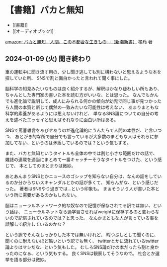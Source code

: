 # 【書籍】バカと無知

- [[書籍]]
- [[オーディオブック]]

[amazon: バカと無知―人間、この不都合な生きもの―（新潮新書）](https://amzn.to/3H9wkvk) 橘玲 著

## 2024-01-09 (火) 聞き終わり

車の運転中に聞き流す用の、少し聞き逃しても別に構わないと思えるような本を探していた所、
SNSで割と面白かったと言われて聞く事にした。

脳科学の知見みたいなものは良く紹介するが、解釈はかなり疑わしい所もあり、ちゃんとした専門家の書いた本を読む方がいいな、とは思った。
なんでもかんでも進化論で説明して、成人にみられる何かの傾向が幼児で同じ事が見つかったら人間の本質と断じて偶然の一致みたいな可能性は考えない、
あまりまともな科学的素養があるようには思えないけれど、
単なるSNS論についての自分の考えを述べたエッセイと思えばそれなりに面白い所はある。

SNSで罵詈雑言をあびせあうのが進化論的にうんたらで人間の本性だ、と言いつつ、
あとがき的な所で自分でも言っているが大多数のまともな人はそれらに参加してない、というのは矛盾しているのでは？という気もする。

また、バカと無知というタイトルも全体の中では割と小さな範囲だけの話で、
雑誌の連載を適当にまとめて一番キャッチーそうなタイトルをつけた、という感じで、
本としてのまとまりは微妙。

あとあんまりSNSとかニュースのゴシップを知らない自分は、なんの話をしているのか分からないスキャンダルとかの話が多くて、
知らんがな、という感じだった。
著者はSNSやり過ぎでは…という印象も。
まぁそういう人が書いた本という所に需要があるのかもしれない。

脳はニューラルネットワーク的な奴なので記憶が保存されてる訳では無い、という話は、
ニューラルネットなら過学習させればweightに保存するのと変わらないので記憶されているのでは？と思った。
なんかまともな人が言っている事を誤解して紹介しているのかな？

という訳でそんなしっかりした本では無いけれど、
暇つぶしとして聞くのに、聞くのに耐えないほど酷いという訳でも無く、
twitterとかに流れているtwitter論よりはマシだな、という気もした。
むしろSNS論だけの本だったら割と良かったのになぁ、という気もする。
良くSNSは観察してそうなので。
社会とか選挙を語る部分は微妙。